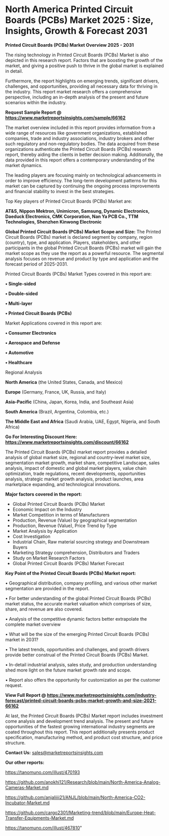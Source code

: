 # North America Printed Circuit Boards (PCBs) Market 2025 : Size, Insights, Growth & Forecast 2031

<Strong> Printed Circuit Boards (PCBs) Market Overview 2025 - 2031</strong>

The rising technology in Printed Circuit Boards (PCBs) Market is also depicted in this research report. Factors that are boosting the growth of the market, and giving a positive push to thrive in the global market is explained in detail.

Furthermore, the report highlights on emerging trends, significant drivers, challenges, and opportunities, providing all necessary data for thriving in the industry. This report market research offers a comprehensive perspective, including an in-depth analysis of the present and future scenarios within the industry.

<strong>Request Sample Report @ <a href=https://www.marketreportsinsights.com/sample/66162>https://www.marketreportsinsights.com/sample/66162</a></strong>

The market overview included in this report provides information from a wide range of resources like government organizations, established companies, trade and industry associations, industry brokers and other such regulatory and non-regulatory bodies. The data acquired from these organizations authenticate the Printed Circuit Boards (PCBs) research report, thereby aiding the clients in better decision making. Additionally, the data provided in this report offers a contemporary understanding of the market dynamics.

The leading players are focusing mainly on technological advancements in order to improve efficiency. The long-term development patterns for this market can be captured by continuing the ongoing process improvements and financial stability to invest in the best strategies.

Top Key players of Printed Circuit Boards (PCBs) Market are:

<strong>AT&S, Nippon Mektron, Unimicron, Samsung, Dynamic Electronics, Daeduck Electronics, CMK Corporation, Nan Ya PCB Co., TTM Technologies, Shenzhen Kinwong Electronic</strong>

<strong><b>Global Printed Circuit Boards (PCBs) Market Scope and Size:</b></strong>
The Printed Circuit Boards (PCBs) market is declared segment by company, region (country), type, and application. Players, stakeholders, and other participants in the global Printed Circuit Boards (PCBs) market will gain the market scope as they use the report as a powerful resource. The segmental analysis focuses on revenue and product by type and application and the forecast period of 2025-2031.

Printed Circuit Boards (PCBs) Market Types covered in this report are:

<strong>• Single-sided

• Double-sided

• Multi-layer

• Printed Circuit Boards (PCBs)</strong>

Market Applications covered in this report are:

<strong>• Consumer Electronics

• Aerospace and Defense

• Automotive

• Healthcare</strong> 

Regional Analysis

<strong>North America</strong> (the United States, Canada, and Mexico)

<strong>Europe</strong> (Germany, France, UK, Russia, and Italy)

<strong>Asia-Pacific</strong> (China, Japan, Korea, India, and Southeast Asia)

<strong>South America</strong> (Brazil, Argentina, Colombia, etc.)

<strong>The Middle East and Africa</strong> (Saudi Arabia, UAE, Egypt, Nigeria, and South Africa)

<strong>Go For Interesting Discount Here: <a href=https://www.marketreportsinsights.com/discount/66162>https://www.marketreportsinsights.com/discount/66162</a></strong>

The Printed Circuit Boards (PCBs) market report provides a detailed analysis of global market size, regional and country-level market size, segmentation market growth, market share, competitive Landscape, sales analysis, impact of domestic and global market players, value chain optimization, trade regulations, recent developments, opportunities analysis, strategic market growth analysis, product launches, area marketplace expanding, and technological innovations.

<strong><b>Major factors covered in the report:</b></strong>
<ul>
  <li>Global Printed Circuit Boards (PCBs) Market </li>
  <li>Economic Impact on the Industry</li>
  <li>Market Competition in terms of Manufacturers</li>
  <li>Production, Revenue (Value) by geographical segmentation</li>
  <li>Production, Revenue (Value), Price Trend by Type</li>
  <li>Market Analysis by Application</li>
  <li>Cost Investigation</li>
  <li>Industrial Chain, Raw material sourcing strategy and Downstream Buyers</li>
  <li>Marketing Strategy comprehension, Distributors and Traders</li>
  <li>Study on Market Research Factors</li>
  <li>Global Printed Circuit Boards (PCBs) Market Forecast</li>
</ul>

<strong><b>Key Point of the Printed Circuit Boards (PCBs) Market report:</b></strong>

• Geographical distribution, company profiling, and various other market segmentation are provided in the report.

• For better understanding of the global Printed Circuit Boards (PCBs) market status, the accurate market valuation which comprises of size, share, and revenue are also covered.

• Analysis of the competitive dynamic factors better extrapolate the complete market overview

• What will be the size of the emerging Printed Circuit Boards (PCBs) market in 2031?

• The latest trends, opportunities and challenges, and growth drivers provide better construal of the Printed Circuit Boards (PCBs) Market.

• In-detail industrial analysis, sales study, and production understanding shed more light on the future market growth rate and scope.

• Report also offers the opportunity for customization as per the customer request.

<strong><b>View Full Report @ <a href=https://www.marketreportsinsights.com/industry-forecast/printed-circuit-boards-pcbs-market-growth-and-size-2021-66162>https://www.marketreportsinsights.com/industry-forecast/printed-circuit-boards-pcbs-market-growth-and-size-2021-66162</a></b></strong>


At last, the Printed Circuit Boards (PCBs) Market report includes investment come analysis and development trend analysis. The present and future opportunities of the fastest growing international industry segments are coated throughout this report. This report additionally presents product specification, manufacturing method, and product cost structure, and price structure.

<strong>Contact Us:</strong>
sales@marketreportsinsights.com

<strong>Our other reports:</strong>

<a href=https://tanomuno.com/illust/470193>https://tanomuno.com/illust/470193</a>

<a href=https://github.com/anokhi121/Research/blob/main/North-America-Analog-Cameras-Market.md>https://github.com/anokhi121/Research/blob/main/North-America-Analog-Cameras-Market.md</a>

<a href=https://github.com/anjaliiii21/ANJL/blob/main/North-America-CO2-Incubator-Market.md>https://github.com/anjaliiii21/ANJL/blob/main/North-America-CO2-Incubator-Market.md</a>

<a href=https://github.com/cargo2301/Marketing-trend/blob/main/Europe-Heat-Transfer-Equipments-Market.md>https://github.com/cargo2301/Marketing-trend/blob/main/Europe-Heat-Transfer-Equipments-Market.md</a>

<a href=https://tanomuno.com/illust/467810>https://tanomuno.com/illust/467810</a>"
